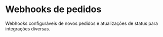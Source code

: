 # Webhooks de pedidos

Webhooks configuráveis de novos pedidos e atualizações de status para integrações diversas.
